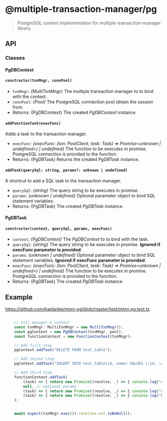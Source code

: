 # @multiple-transaction-manager/pg

> PostgreSQL context implementation for multiple-transaction-manager library. 

## API

### Classes

#### __PgDBContext__

####  `constructor(txnMngr, connPool)`
-   `txnMngr`: _{MultiTxnMngr}_ The multiple transaction manager to to bind with the context.
-   `connPool`: _{Pool}_ The PostgreSQL connection pool obtain the session from.
-   Returns: {PgDBContext} The created _PgDBContext_ instance.

#### `addFunctionTask(execFunc)`

Adds a task to the transaction manager.

-   `execFunc`: _{execFunc: (txn: PoolClient, task: Task) => Promise<unknown | undefined>) | undefined}_ The function to be executes in promise. PostgreSQL connection is provided to the function.
-   Returns: {PgDBTask} Returns the created _PgDBTask_ instance.

#### `addTask(querySql: string, params?: unknown | undefined)`

A shortcut to add a SQL task to the transaction manager.

-   `querySql`: _{string}_ The query string to be executes in promise.
-   `params`: _{unknown | undefined}_ Optional parameter object to bind SQL statement variables.
-   Returns: {PgDBTask} The created _PgDBTask_ instance.


#### __PgDBTask__

####  `constructor(context, querySql, params, execFunc)`
-   `context`: _{PgDBContext}_ The _PgDBContext_ to to bind with the task.
-   `querySql`: _{string}_ The query string to be executes in promise. __Ignored if execFunc parameter is provided__.
-   `params`: _{unknown | undefined}_ Optional parameter object to bind SQL statement variables. __Ignored if execFunc parameter is provided__.
-   `execFunc`: _{execFunc: (txn: PoolClient, task: Task) => Promise<unknown | undefined>) | undefined}_  The function to be executes in promise. PostgreSQL connection is provided to the function.
-   Returns: {PgDBTask} The created _PgDBTask_ instance.

## Example

https://github.com/kaplanke/mtxn-pg/blob/master/test/mtxn.pg.test.ts

```js

    // init manager & context
    const txnMngr: MultiTxnMngr = new MultiTxnMngr();
    const pgContext = new PgDBContext(txnMngr, pool);
    const functionContext = new FunctionContext(txnMngr);

    // Add first step
    pgContext.addTask("DELETE FROM test_table");

    // Add second step
    pgContext.addTask("INSERT INTO test_table(id, name) VALUES (:id, :name)", { "id": 1, "name": "Dave" });

    // Add third step
    functionContext.addTask(
        (task) => { return new Promise((resolve, _) => { console.log("All done."); resolve(task); }); },
        null, // optional params
        (task) => { return new Promise((resolve, _) => { console.log("Committing..."); resolve(task); }); },
        (task) => { return new Promise((resolve, _) => { console.log("Rolling back..."); resolve(task); }); }
    );


    await expect(txnMngr.exec()).resolves.not.toBeNull();
```
